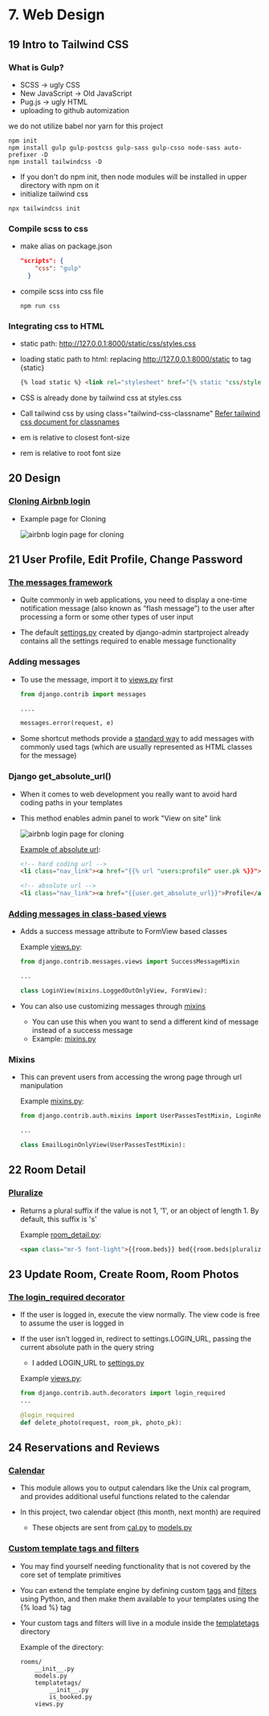 # 7. Web Design

## 19 Intro to Tailwind CSS

### What is Gulp?

- SCSS -> ugly CSS
- New JavaScript -> Old JavaScript
- Pug.js -> ugly HTML
- uploading to github automization

we do not utilize babel nor yarn for this project

```shell
npm init
npm install gulp gulp-postcss gulp-sass gulp-csso node-sass auto-prefixer -D
npm install tailwindcss -D
```

- If you don't do npm init, then node modules will be installed in upper directory with npm on it
- initialize tailwind css

```shell
npx tailwindcss init
```

### Compile scss to css

- make alias on package.json

  ```json
  "scripts": {
      "css": "gulp"
    }
  ```

- compile scss into css file

  ```shell
  npm run css
  ```

### Integrating css to HTML

- static path: http://127.0.0.1:8000/static/css/styles.css

- loading static path to html: replacing http://127.0.0.1:8000/static to tag {static}

  ```html
  {% load static %} <link rel="stylesheet" href="{% static "css/styles.css" %}">
  ```

- CSS is already done by tailwind css at styles.css

- Call tailwind css by using class="tailwind-css-classname"
  [Refer tailwind css document for classnames](https://tailwindcss.com/docs/border-color)

- em is relative to closest font-size

- rem is relative to root font size

## 20 Design

### [Cloning Airbnb login](./templates/users/login.html)

- Example page for Cloning

  ![airbnb login page for cloning](_img/airbnb_login.png)

## 21 User Profile, Edit Profile, Change Password

### [The messages framework](https://docs.djangoproject.com/en/3.0/ref/contrib/messages/)

- Quite commonly in web applications, you need to display a one-time notification message (also known as “flash message”) to the user after processing a form or some other types of user input

- The default [settings.py](../config/settings.py) created by django-admin startproject already contains all the settings required to enable message functionality

### Adding messages

- To use the message, import it to [views.py](../users/views.py) first

  ```py
  from django.contrib import messages

  ....

  messages.error(request, e)
  ```

- Some shortcut methods provide a [standard way](https://docs.djangoproject.com/en/3.0/ref/contrib/messages/#adding-a-message) to add messages with commonly used tags (which are usually represented as HTML classes for the message)

### Django get_absolute_url()

- When it comes to web development you really want to avoid hard coding paths in your templates

- This method enables admin panel to work "View on site" link

  ![airbnb login page for cloning](_img/admin_viewOnSite.png)

  [Example of absolute url](../templates/partials/nav.html):

  ```HTML
  <!-- hard coding url -->
  <li class="nav_link"><a href="{{% url "users:profile" user.pk %}}">Profile</a></li>

  <!-- absolute url -->
  <li class="nav_link"><a href="{{user.get_absolute_url}}">Profile</a></li>
  ```

### [Adding messages in class-based views](https://docs.djangoproject.com/en/3.0/ref/contrib/messages/#adding-messages-in-class-based-views)

- Adds a success message attribute to FormView based classes

  Example [views.py](../users/views.py):

  ```py
  from django.contrib.messages.views import SuccessMessageMixin

  ...

  class LoginView(mixins.LoggedOutOnlyView, FormView):
  ```

- You can also use customizing messages through [mixins](https://docs.djangoproject.com/en/3.0/topics/auth/default/#django.contrib.auth.mixins.UserPassesTestMixin)
  - You can use this when you want to send a different kind of message instead of a success message
  - Example: [mixins.py](../users/mixins.py)

### Mixins

- This can prevent users from accessing the wrong page through url manipulation

  Example [mixins.py](../users/mixins.py):

  ```py
  from django.contrib.auth.mixins import UserPassesTestMixin, LoginRequiredMixin

  ...

  class EmailLoginOnlyView(UserPassesTestMixin):
  ```

## 22 Room Detail

### [Pluralize](https://docs.djangoproject.com/en/3.0/ref/templates/builtins/#pluralize)

- Returns a plural suffix if the value is not 1, '1', or an object of length 1. By default, this suffix is 's'

  Example [room_detail.py](../templates/rooms/room_detail.html):

  ```HTML
  <span class="mr-5 font-light">{{room.beds}} bed{{room.beds|pluralize}}</span>
  ```

## 23 Update Room, Create Room, Room Photos

### [The login_required decorator](https://docs.djangoproject.com/en/3.0/topics/auth/default/#the-login-required-decorator)

- If the user is logged in, execute the view normally. The view code is free to assume the user is logged in

- If the user isn’t logged in, redirect to settings.LOGIN_URL, passing the current absolute path in the query string

  - I added LOGIN_URL to [settings.py](../config/settings.py)

  Example [views.py](../rooms/views.py):

  ```py
  from django.contrib.auth.decorators import login_required
  ...

  @login_required
  def delete_photo(request, room_pk, photo_pk):
  ```

## 24 Reservations and Reviews

### [Calendar](https://docs.python.org/3/library/calendar.html#module-calendar)

- This module allows you to output calendars like the Unix cal program, and provides additional useful functions related to the calendar

- In this project, two calendar object (this month, next month) are required
  - These objects are sent from [cal.py](../cal.py) to [models.py](../rooms/models.py)

### [Custom template tags and filters](https://docs.djangoproject.com/en/3.0/howto/custom-template-tags/)

- You may find yourself needing functionality that is not covered by the core set of template primitives

- You can extend the template engine by defining custom [tags](https://docs.djangoproject.com/en/3.0/ref/templates/builtins/#built-in-tag-reference) and [filters](https://docs.djangoproject.com/en/3.0/ref/templates/builtins/#filter) using Python, and then make them available to your templates using the {% load %} tag

- Your custom tags and filters will live in a module inside the [templatetags](../rooms/templatetags) directory

  Example of the directory:

  ```
  rooms/
      __init__.py
      models.py
      templatetags/
          __init__.py
          is_booked.py
      views.py
  ```
